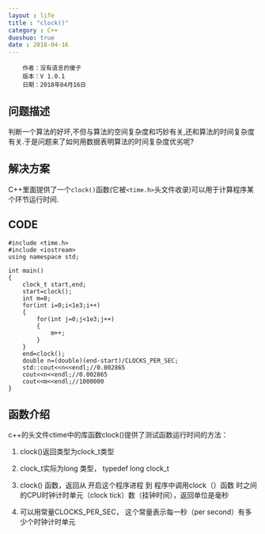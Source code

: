 ```yaml
---
layout : life
title : "clock()"
category : C++
duoshuo: true
date : 2018-04-16
---
```

    
        作者：没有语言的傻子
        版本：V 1.0.1
        日期：2018年04月16日

<!-- more -->

## 问题描述

判断一个算法的好坏,不但与算法的空间复杂度和巧妙有关,还和算法的时间复杂度有关.于是问题来了如何用数据表明算法的时间复杂度优劣呢?

## 解决方案

C++里面提供了一个```clock()```函数(它被```<time.h>```头文件收录)可以用于计算程序某个环节运行时间.

## CODE
```
#include <time.h>
#include <iostream>
using namespace std;

int main()
{
    clock_t start,end;
    start=clock();
    int m=0;
    for(int i=0;i<1e3;i++)
    {
        for(int j=0;j<1e3;j++)
        {
            m++;
        }
    }
    end=clock();
    double n=(double)(end-start)/CLOCKS_PER_SEC;
    std::cout<<n<<endl;//0.002865
    cout<<n<<endl;//0.002865
    cout<<m<<endl;//1000000
}
```

## 函数介绍

c++的头文件ctime中的库函数clock()提供了测试函数运行时间的方法：

1. clock()返回类型为clock_t类型

2. clock_t实际为long 类型，   typedef long clock_t

3. clock() 函数，返回从  开启这个程序进程 到 程序中调用clock（）函数 时之间的CPU时钟计时单元（clock tick）数（挂钟时间），返回单位是毫秒

4. 可以用常量CLOCKS_PER_SEC， 这个常量表示每一秒（per second）有多少个时钟计时单元